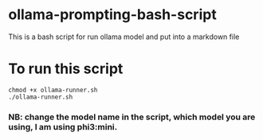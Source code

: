 # ollama-prompting-bash-script
This is a bash script for run ollama model and put into a markdown file

# To run this script
```
chmod +x ollama-runner.sh
./ollama-runner.sh
```
### NB: change the model name in the script, which model you are using, I am using phi3:mini. 
